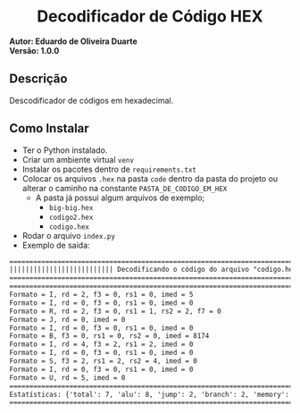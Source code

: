 <center>
    <h1>Decodificador de Código HEX</h1>
</center>

**Autor: Eduardo de Oliveira Duarte**
<br/>
**Versão: 1.0.0**

## Descrição
Descodificador de códigos em hexadecimal.


## Como Instalar
- Ter o Python instalado.
- Criar um ambiente virtual `venv`
- Instalar os pacotes dentro de `requirements.txt`
- Colocar os arquivos `.hex` na pasta `code` dentro da pasta do projeto ou alterar o caminho na constante `PASTA_DE_CODIGO_EM_HEX`
    - A pasta já possui algum arquivos de exemplo;
        - `big-big.hex`
        - `codigo2.hex`
        - `codigo.hex`
- Rodar o arquivo `index.py`
- Exemplo de saida:
```txt
====================================================================================================
|||||||||||||||||||||||||| Decodificando o código do arquivo "codigo.hex" ||||||||||||||||||||||||||
====================================================================================================
====================================================================================================
Formato = I, rd = 2, f3 = 0, rs1 = 0, imed = 5
Formato = I, rd = 0, f3 = 0, rs1 = 0, imed = 0
Formato = R, rd = 2, f3 = 0, rs1 = 1, rs2 = 2, f7 = 0
Formato = J, rd = 0, imed = 0
Formato = I, rd = 0, f3 = 0, rs1 = 0, imed = 0
Formato = B, f3 = 0, rs1 = 0, rs2 = 0, imed = 8174
Formato = I, rd = 4, f3 = 2, rs1 = 2, imed = 0
Formato = I, rd = 0, f3 = 0, rs1 = 0, imed = 0
Formato = S, f3 = 2, rs1 = 2, rs2 = 4, imed = 0
Formato = I, rd = 0, f3 = 0, rs1 = 0, imed = 0
Formato = U, rd = 5, imed = 0
====================================================================================================
Estatísticas: {'total': 7, 'alu': 8, 'jump': 2, 'branch': 2, 'memory': 4, 'other': 2, 'nops_inseridos': 4}
====================================================================================================
```
